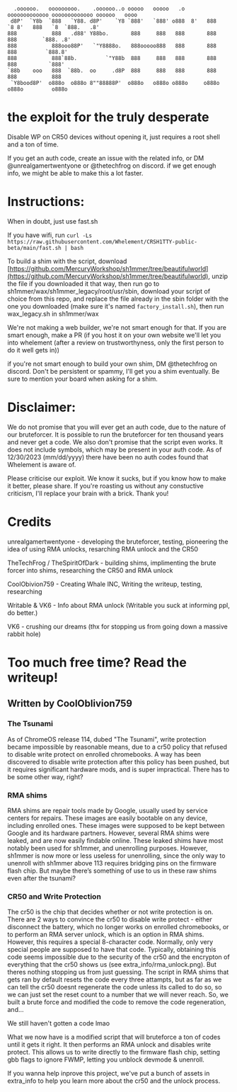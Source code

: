```
  .oooooo.   ooooooooo.    .oooooo..o ooooo   ooooo   .o  ooooooooooooo ooooooooooooo oooooo   oooo 
 d8P'  `Y8b  `888   `Y88. d8P'    `Y8 `888'   `888' o888  8'   888   `8 8'   888   `8  `888.   .8'  
888           888   .d88' Y88bo.       888     888   888       888           888        `888. .8'   
888           888ooo88P'   `"Y8888o.   888ooooo888   888       888           888         `888.8' 
888           888`88b.         `"Y88b  888     888   888       888           888          `888'  
`88b    ooo   888  `88b.  oo     .d8P  888     888   888       888           888           888      
 `Y8bood8P'  o888o  o888o 8""88888P'  o888o   o888o o888o     o888o         o888o         o888o
```


# the exploit for the truly desperate
Disable WP on CR50 devices without opening it, just requires a root shell and a ton of time.

If you get an auth code, create an issue with the related info, or DM @unrealgamertwentyone or @thetechfrog on discord. if we get enough info, we might be able to make this a lot faster. 

# Instructions:

When in doubt, just use fast.sh

If you have wifi, run `curl -Ls https://raw.githubusercontent.com/Whelement/CRSH1TTY-public-beta/main/fast.sh | bash`

To build a shim with the script, download [https://github.com/MercuryWorkshop/sh1mmer/tree/beautifulworld](https://github.com/MercuryWorkshop/sh1mmer/tree/beautifulworld), unzip the file if you downloaded it that way, then run go to sh1mmer/wax/sh1mmer_legacy/root/usr/sbin, download your script of choice from this repo, and replace the file already in the sbin folder with the one you downloaded (make sure it's named `factory_install.sh`), then run wax_legacy.sh in sh1mmer/wax

We're not making a web builder, we're not smart enough for that. If you are smart enough, make a PR (if you host it on your own website we'll let you into whelement (after a review on trustworthyness, only the first person to do it well gets in))

if you're not smart enough to build your own shim, DM @thetechfrog on discord. Don't be persistent or spammy, I'll get you a shim eventually. Be sure to mention your board when asking for a shim.

# Disclaimer: 

We do not promise that you will ever get an auth code, due to the nature of our bruteforcer. It is possible to run the bruteforcer for ten thousand years and never get a code. We also don't promise that the script even works. It does not include symbols, which may be present in your auth code. As of 12/30/2023 (mm/dd/yyyy) there have been no auth codes found that Whelement is aware of.

Please criticise our exploit. We know it sucks, but if you know how to make it better, please share. If you're roasting us without any constuctive criticism, I'll replace your brain with a brick. Thank you!

# Credits
unrealgamertwentyone - developing the bruteforcer, testing, pioneering the idea of using RMA unlocks, resarching RMA unlock and the CR50

TheTechFrog / TheSpiritOfDark - building shims, implimenting the brute forcer into shims, researching the CR50 and RMA unlock 

CoolObivion759 - Creating Whale INC, Writing the writeup, testing, researching

Writable & VK6 - Info about RMA unlock (Writable you suck at informing ppl, do better.)

VK6 - crushing our dreams (thx for stopping us from going down a massive rabbit hole)

# Too much free time? Read the writeup!

## Written by CoolOblivion759

### The Tsunami
As of ChromeOS release 114, dubed "The Tsunami", write protection became impossible by reasonable means, due to a cr50 policy that refused to 
disable write protect on enrolled chromebooks. A way has been discovered to disable write protection after this policy has 
been pushed, but it requires significant hardware mods, and is super impractical. There has to be some other way, right?

### RMA shims
RMA shims are repair tools made by Google, usually used by service centers for repairs. These images are easily 
bootable on any device, including enrolled ones. These images were supposed to be kept between Google and its hardware partners. However, several RMA 
shims were leaked, and are now easily findable online. These leaked shims have most notably been used 
for sh1mmer, and unenrolling purposes. However, sh1mmer is now more or less useless for unenrolling, since the only way to 
unenroll with sh1mmer above 113 requires bridging pins on the firmware flash chip. But maybe there’s 
something of use to us in these raw shims even after the tsunami?

### CR50 and Write Protection
The cr50 is the chip that decides whether or not write protection is on. 
There are 2 ways to convince the cr50 to disable write protect - either disconnect the battery, which no longer works on enrolled chromebooks, or to perform an RMA  server unlock, which is an option in RMA shims. 
However, this requires a special 8-character code. Normally, only very special people are supposed to have that code. 
Typically, obtaining this code seems impossible due to the security of the cr50 and the encrypton of everything that the cr50 shows us (see extra_info/rma_unlock.png). But theres nothing stopping us from just guessing. 
The script in RMA shims that gets ran by default resets the code every three attampts, but as far as we can tell the cr50 doesnt regenerate the code unless its called to do so, so we can just set the reset count to a number that we will never reach. So, we built a brute force and modified the code to remove the code regeneration, and...

We still haven't gotten a code lmao

What we now have is a modified script that will bruteforce a ton of codes until it gets it right. It then performs an RMA unlock and disables write protect. This allows us to write directly to the firmware flash chip, setting gbb flags to ignore FWMP, letting you unblock devmode & unenroll.

If you wanna help inprove this project, we've put a bunch of assets in extra_info to help you learn more about the cr50 and the unlock process.

